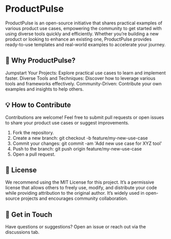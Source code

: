 # ProductPulse

ProductPulse is an open-source initiative that shares practical examples of various product use cases, empowering the community to get started with using diverse tools quickly and efficiently. Whether you’re building a new product or looking to enhance an existing one, ProductPulse provides ready-to-use templates and real-world examples to accelerate your journey.

## 🚀 Why ProductPulse?
Jumpstart Your Projects: Explore practical use cases to learn and implement faster.
Diverse Tools and Techniques: Discover how to leverage various tools and frameworks effectively.
Community-Driven: Contribute your own examples and insights to help others.

## 💡 How to Contribute
Contributions are welcome! Feel free to submit pull requests or open issues to share your product use cases or suggest improvements.

1. Fork the repository.
2. Create a new branch: git checkout -b feature/my-new-use-case
3. Commit your changes: git commit -am 'Add new use case for XYZ tool'
4. Push to the branch: git push origin feature/my-new-use-case
5. Open a pull request.

## 📜 License
We recommend using the MIT License for this project. It’s a permissive license that allows others to freely use, modify, and distribute your code while providing attribution to the original author. It’s widely used in open-source projects and encourages community collaboration.

## 💬 Get in Touch
Have questions or suggestions? Open an issue or reach out via the discussions tab.

